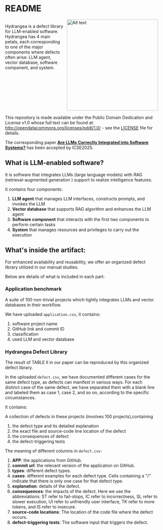 # README
<div style="overflow: auto;">
  <img src="./Hydrangea.png" alt="Alt text" width="300" style="float: right; margin-left: 10px;">
  <p>
  Hydrangea is a defect library for LLM-enabled software. Hydrangea has 4 main petals, each corresponding to one of the major components where defects often arise: LLM agent, vector database, software component, and system.
  </p>
</div>

This repository is made available under the Public Domain Dedication and License v1.0 whose full text can be found at: http://opendatacommons.org/licenses/pddl/1.0/ - see the [LICENSE](./LICENSE) file for details.

The corresponding paper [**Are LLMs Correctly Integrated into Software Systems?**](https://arxiv.org/abs/2407.05138) has been accepted by ICSE2025.

## What is LLM-enabled software?

It is software that integrates LLMs (large language models) with RAG (retrieval-augmented generation ) support to realize intelligence features.

It contains four components:

1. **LLM agent** that manages LLM interfaces, constructs prompts, and invokes the
   LLM
2. **Vector database** that supports RAG algorithm and enhances the LLM agent
3. **Software component** that interacts with the first two components to perform certain tasks
4. **System** that manages resources and privileges to carry out the execution

## What's inside the artifact:

For enhanced availability and reusability, we offer an organized defect library utilized in our manual studies.

Below are details of what is included in each part:

### Application benchmark
A suite of 100 non-trivial projects which tightly integrates LLMs and vector databases in their workflow.

We have uploaded `application.csv`, it contains:

   1. software project name
   2. GitHub link and commit ID
   3. classification
   4. used LLM and vector database

### Hydrangea Defect Library
The result of TABLE Ⅱ in our paper can be reproduced by this organized defect library. 

In the uploaded `defect.csv`, we have documented different cases for the same defect type, as defects can manifest in various ways. For each distinct case of the same defect, we have separated them with a blank line and labeled them as case 1, case 2, and so on, according to the specific circumstances.

It contains:

A collection of defects in these projects (involves 100 projects),containing
   1. the defect type and its detailed explanation
   2. the exact file and source-code line location of the defect
   3. the consequences of defect
   4. the defect-triggering tests

The meaning of different columns in `defect.csv`:
   1. **APP**: the applications from GitHub.
   2. **commit url**: the relevant version of the application on GitHub.
   3. **types**: different defect types.
   4. **cases**: different examples for each defect type. Cells containing a "/" indicate that there is only one case for that defect type.
   5. **explanation**: details of the defect.
   6. **consequences**: the impacts of the defect. Here we use the abbreviations: ST refer to fail-stops, IC refer to incorrectness, SL refer to slower execution, UI refer to unfriendly user interface, TK refer to more tokens, and IS refer to insecure.
   7. **source-code locations**: The location of the code file where the defect occurs.
   8. **defect-triggering tests**: The software input that triggers the defect.


